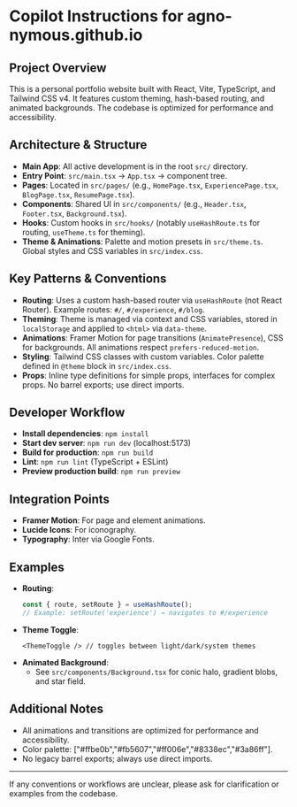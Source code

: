 # Copilot Instructions for agno-nymous.github.io

## Project Overview
This is a personal portfolio website built with React, Vite, TypeScript, and Tailwind CSS v4. It features custom theming, hash-based routing, and animated backgrounds. The codebase is optimized for performance and accessibility.

## Architecture & Structure
- **Main App**: All active development is in the root `src/` directory.
- **Entry Point**: `src/main.tsx` → `App.tsx` → component tree.
- **Pages**: Located in `src/pages/` (e.g., `HomePage.tsx`, `ExperiencePage.tsx`, `BlogPage.tsx`, `ResumePage.tsx`).
- **Components**: Shared UI in `src/components/` (e.g., `Header.tsx`, `Footer.tsx`, `Background.tsx`).
- **Hooks**: Custom hooks in `src/hooks/` (notably `useHashRoute.ts` for routing, `useTheme.ts` for theming).
- **Theme & Animations**: Palette and motion presets in `src/theme.ts`. Global styles and CSS variables in `src/index.css`.

## Key Patterns & Conventions
- **Routing**: Uses a custom hash-based router via `useHashRoute` (not React Router). Example routes: `#/`, `#/experience`, `#/blog`.
- **Theming**: Theme is managed via context and CSS variables, stored in `localStorage` and applied to `<html>` via `data-theme`.
- **Animations**: Framer Motion for page transitions (`AnimatePresence`), CSS for backgrounds. All animations respect `prefers-reduced-motion`.
- **Styling**: Tailwind CSS classes with custom variables. Color palette defined in `@theme` block in `src/index.css`.
- **Props**: Inline type definitions for simple props, interfaces for complex props. No barrel exports; use direct imports.

## Developer Workflow
- **Install dependencies**: `npm install`
- **Start dev server**: `npm run dev` (localhost:5173)
- **Build for production**: `npm run build`
- **Lint**: `npm run lint` (TypeScript + ESLint)
- **Preview production build**: `npm run preview`

## Integration Points
- **Framer Motion**: For page and element animations.
- **Lucide Icons**: For iconography.
- **Typography**: Inter via Google Fonts.

## Examples
- **Routing**:
  ```typescript
  const { route, setRoute } = useHashRoute();
  // Example: setRoute('experience') → navigates to #/experience
  ```
- **Theme Toggle**:
  ```tsx
  <ThemeToggle /> // toggles between light/dark/system themes
  ```
- **Animated Background**:
  - See `src/components/Background.tsx` for conic halo, gradient blobs, and star field.

## Additional Notes
- All animations and transitions are optimized for performance and accessibility.
- Color palette: ["#ffbe0b","#fb5607","#ff006e","#8338ec","#3a86ff"].
- No legacy barrel exports; always use direct imports.

---
If any conventions or workflows are unclear, please ask for clarification or examples from the codebase.
